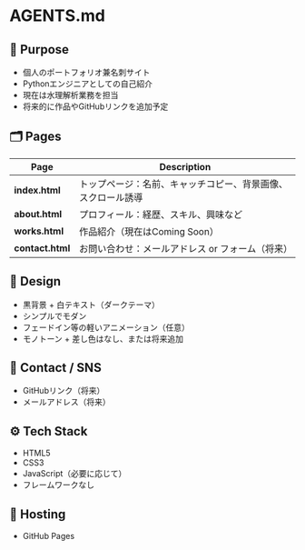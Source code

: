 # AGENTS.md

## 🎯 Purpose
- 個人のポートフォリオ兼名刺サイト
- Pythonエンジニアとしての自己紹介
- 現在は水理解析業務を担当
- 将来的に作品やGitHubリンクを追加予定

## 🗂️ Pages
| Page | Description |
| ---- | ------------ |
| **index.html** | トップページ：名前、キャッチコピー、背景画像、スクロール誘導 |
| **about.html** | プロフィール：経歴、スキル、興味など |
| **works.html** | 作品紹介（現在はComing Soon） |
| **contact.html** | お問い合わせ：メールアドレス or フォーム（将来） |

## 🎨 Design
- 黒背景 + 白テキスト（ダークテーマ）
- シンプルでモダン
- フェードイン等の軽いアニメーション（任意）
- モノトーン + 差し色はなし、または将来追加

## 🔗 Contact / SNS
- GitHubリンク（将来）
- メールアドレス（将来）

## ⚙️ Tech Stack
- HTML5
- CSS3
- JavaScript（必要に応じて）
- フレームワークなし

## 🚀 Hosting
- GitHub Pages
